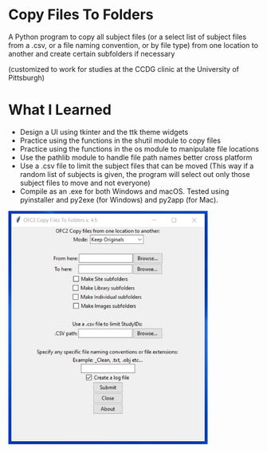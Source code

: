 # Copy Files To Folders
A Python program to copy all subject files (or a select list of subject files from a .csv, or a file naming convention, or by file type) from one location to another and create certain subfolders if necessary

(customized to work for studies at the CCDG clinic at the University of Pittsburgh)

# What I Learned
* Design a UI using tkinter and the ttk theme widgets
* Practice using the functions in the shutil module to copy files
* Practice using the functions in the os module to manipulate file locations 
* Use the pathlib module to handle file path names better cross platform
* Use a .csv file to limit the subject files that can be moved (This way if a random list of subjects is given, the program will select out only those subject files to move and not everyone)
* Compile as an .exe for both Windows and macOS. Tested using pyinstaller and py2exe (for Windows) and py2app (for Mac).
<img src="images/CopyFiles_image.PNG" width="400">
